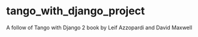 # tango_with_django_project
A follow of Tango with Django 2 book by Leif Azzopardi and David Maxwell
